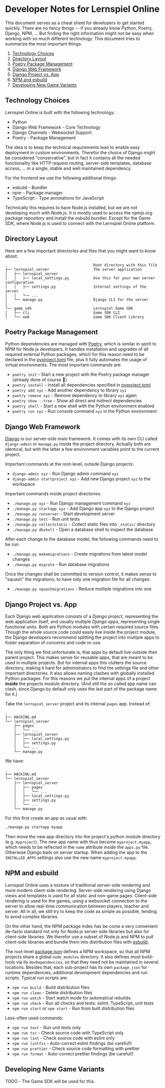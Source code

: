 Developer Notes for Lernspiel Online
==========================

This document serves as a cheat sheet for developers to get started quickly. There are no
fancy things -- if you already know Python, Poetry, Django, NPM, … But finding the right
information might not be easy when working with so much different technology. This document
tries to summarize the most important things.

1. [Technology Choices](#technology-choices)
1. [Directory Layout](#directory-layout)
1. [Poetry Package Management](#poetry-package-management)
1. [Django Web Framework](#django-web-framework)
1. [Django Project vs. App](#django-project-vs-app)
1. [NPM and esbuild](#npm-and-esbuild)
1. [Developing New Game Variants](#developing-new-game-variants)

Technology Choices
------------------

Lernspiel Online is built with the following technology:

* Python
* Django Web Framework - Core Technology
* Django Channels - Websocket Support
* Poetry - Package Management

The idea is to keep the technical requirements lean to enable easy deployment in custom environments.
Therefor the choice of Django might be considered "conservative", but in fact it contains all the needed
functionality like HTTP request routing, server-side templates, database access, ... in a single, stable
and well maintained dependency. 

For the frontend we use the following additional things:

 * esbuild - Bundler
 * npm - Package manager
 * TypeScript - Type annotations for JavaScript

Technically this requires to have Node.js installed, but we are not developing much with Node.js.
It is mostly used to access the npmjs.org package repository and install the esbuild bundler.
Except for the Game SDK, where Node.js is used to connect with the Lernspiel Online platform.

Directory Layout
----------------

Here are a few important directories and files that you might want to know about:

```text
.                                       Root directory with this file
├── lernspiel_server                    The server application
│   ├── lernspiel_server
│   │   ├── local_settings.py           Use this for your own server configuration
│   │   ├── settings.py                 Internal settings of the server
│   │   └── ...
│   └── manage.py                       Django CLI for the server
│
└── game_sdk                            Lernspiel Game SDK
│   ├── cli                             Game SDK CLI
│   └── web                             Game SDK Client Library
```

Poetry Package Management
-------------------------

Python dependencies are managed with [Poetry](https://python-poetry.org/), which is similar in spirit
to NPM for Node.js developers. It handles installation and upgrades of all required external Python
packages, which for this reason need to be declared in the [pyproject.toml](pyproject.toml) file,
plus it fully automates the usage of virtual environments. The most important commands are:

* `poetry init` - Start a new project with the Poetry package manager (already done of course 🙂)
* `poetry install` - Install all dependencies specified in [pyproject.toml](pyproject.toml)
* `poetry add xyz` - Add another dependency to library `xyz`
* `poetry remove xyz` - Remove dependency to library `xyz` again
* `poetry show --tree` - Show all direct and indirect dependencies
* `poetry shell` - Start a new shell with the Python environment enabled
* `poetry run xyz` - Run console command `xyz` in the Python environment

Django Web Framework
--------------------

[Django](https://www.djangoproject.com/) is our server-side main framework. It comes with its own
CLI called `django-admin` or `manage.py` inside the project directory. Actually both are identical,
but with the latter a few environment variables point to the current project.

Important commands at the root-level, outside Django projects:

* `django-admin xyz` - Run Django admin command `xyz`
* `django-admin startproject xyz` - Add new Django project `xyz` to the workspace

Important commands inside project directories:

* `./manage.py xyz` - Run Django management command `xyz`
* `./manage.py startapp xyz` - Add Django app `xyz` to the Django project
* `./manage.py runserver` - Start development server
* `./manage.py test` - Run unit tests
* `./manage.py collectstatic` - Collect static files into `_static/` directory
* `./manage.py dbshell` - Open a database shell to inspect the database

After each change to the database model, the following commands need to be run:

* `./manage.py makemigrations` - Create migrations from latest model changes
* `./manage.py migrate` - Run database migrations

Once the changes shall be committed to version control, it makes sense to "squash" the migrations,
to have only one migration file for all changes:

* `./manage.py squashmigrations` - Reduce multiple migrations into one

Django Project vs. App
----------------------

Each Django web application consists of a _Django project_, representing the web application
itself, and usually multiple _Django apps_, representing single functional units. Both are
Python modules with certain required source files. Though the whole source code could easily
live inside the project module, the Django developers recommend splitting the project into
multiple apps to foster separation of concerns and code re-use.

The only thing we find unfortunate is, that apps by default live outside their parent project.
This makes sense for reusable apps, that are meant to be used in multiple projects. But for
internal apps this clutters the source directory, making it hard for administrators to find
the settings file and other important directories. It also allows naming clashes with globally
installed Python packages. For this reasons we put the internal apps of a project **inside**
the projects module directory. (And still the so called app name can clash, since Django by
default only uses the last part of the package name for it.)

Take the `lernspiel_server` project and its internal `pages` app. Instead of:

```text
.
├── HACKING.md
└── lernspiel_server
    ├── pages
    │   └── ...
    ├── lernspiel_server
    │   ├── local_settings.py
    │   ├── settings.py
    │   └── ...
    └── manage.py
```

We have:

```text
.
├── HACKING.md
└── lernspiel_server
    ├── lernspiel_server
    │   ├── pages
    │   │   └── ...
    │   ├── local_settings.py
    │   ├── settings.py
    │   └── ...
    └── manage.py
```

For this first create an app as usual with:

```sh
./manage.py startapp myapp
```

Then move the new app directory into the project's python module directory (e.g. `myproject`).
The new app name with thus become `myproject.myapp`, which needs to be reflected in the `name`
attribute inside the `apps.py` file. Otherwise Django bails on server startup. When adding the
app to the `INSTALLED_APPS` settings also use the new name `myproject.myapp`.

NPM and esbuild
---------------

Lernspiel Online uses a mixture of traditional server-side rendering and more modern client-side rendering.
Server-side rendering using Django views and templates is used for all static and non-game pages. Client-side
rendering is used for the games, using a websocket connection to the server to allow real-time communication
between players, teacher and server. All in all, we still try to keep the code as simple as possible, tending
to avoid complex libraries.

On the other hand, the NPM package index has be come a very convenient de-facto standard not only
for Node.js server-side libraries but also for client-side libraries. We therefor use a subset of
Node.js and NPM to pull client-side libraries and bundle them into distribution files with
[esbuild](https://esbuild.github.io/).

The root-level [package.json](package.json) defines a NPM workspace, so that all NPM projects share
a global `node_modules` directory. It also defines most build-tools via its `devDependencies`, so
that they need not be maintained in several locations. Besides that, each sub-project has its own
`package.json` for runtime dependencies, additional development dependencies and run scripts. Typical
run scripts are:

* `npm run build` - Build distribution files
* `npm run clean` - Delete distribution files
* `npm run watch` - Start watch mode for automatical rebuilds
* `npm run check` - Run all checks and tests: eslint, TypeScript, unit tests
* `npm run start` or `npm start` - Run from built distribution files

Less-often used commands:

* `npm run test` - Run unit tests only
* `npm run tsc` - Check source code with TypeScript only
* `npm run lint` - Check source code with eslint only
* `npm run lintfix` - Auto-correct eslint findings (be careful!)
* `npm run prettier` - Check source code formatting with prettier
* `npm run format` - Auto-correct prettier findings (be careful!)

Developing New Game Variants
----------------------------

TODO - The Game SDK will be used for this.
